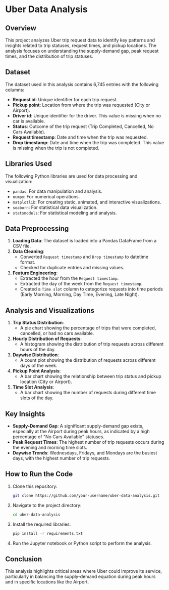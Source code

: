 # Uber Data Analysis

## Overview
This project analyzes Uber trip request data to identify key patterns and insights related to trip statuses, request times, and pickup locations. The analysis focuses on understanding the supply-demand gap, peak request times, and the distribution of trip statuses.

## Dataset
The dataset used in this analysis contains 6,745 entries with the following columns:

- **Request id**: Unique identifier for each trip request.
- **Pickup point**: Location from where the trip was requested (City or Airport).
- **Driver id**: Unique identifier for the driver. This value is missing when no car is available.
- **Status**: Outcome of the trip request (Trip Completed, Cancelled, No Cars Available).
- **Request timestamp**: Date and time when the trip was requested.
- **Drop timestamp**: Date and time when the trip was completed. This value is missing when the trip is not completed.

## Libraries Used
The following Python libraries are used for data processing and visualization:

- `pandas`: For data manipulation and analysis.
- `numpy`: For numerical operations.
- `matplotlib`: For creating static, animated, and interactive visualizations.
- `seaborn`: For statistical data visualization.
- `statsmodels`: For statistical modeling and analysis.

## Data Preprocessing
1. **Loading Data**: The dataset is loaded into a Pandas DataFrame from a CSV file.
2. **Data Cleaning**:
    - Converted `Request timestamp` and `Drop timestamp` to datetime format.
    - Checked for duplicate entries and missing values.
3. **Feature Engineering**:
    - Extracted the hour from the `Request timestamp`.
    - Extracted the day of the week from the `Request timestamp`.
    - Created a `Time slot` column to categorize requests into time periods (Early Morning, Morning, Day Time, Evening, Late Night).

## Analysis and Visualizations
1. **Trip Status Distribution**:
    - A pie chart showing the percentage of trips that were completed, cancelled, or had no cars available.
2. **Hourly Distribution of Requests**:
    - A histogram showing the distribution of trip requests across different hours of the day.
3. **Daywise Distribution**:
    - A count plot showing the distribution of requests across different days of the week.
4. **Pickup Point Analysis**:
    - A bar chart showing the relationship between trip status and pickup location (City or Airport).
5. **Time Slot Analysis**:
    - A bar chart showing the number of requests during different time slots of the day.

## Key Insights
- **Supply-Demand Gap**: A significant supply-demand gap exists, especially at the Airport during peak hours, as indicated by a high percentage of "No Cars Available" statuses.
- **Peak Request Times**: The highest number of trip requests occurs during the evening and morning time slots.
- **Daywise Trends**: Wednesdays, Fridays, and Mondays are the busiest days, with the highest number of trip requests.

## How to Run the Code
1. Clone this repository:
    ```bash
    git clone https://github.com/your-username/uber-data-analysis.git
    ```
2. Navigate to the project directory:
    ```bash
    cd uber-data-analysis
    ```
3. Install the required libraries:
    ```bash
    pip install -r requirements.txt
    ```
4. Run the Jupyter notebook or Python script to perform the analysis.

## Conclusion
This analysis highlights critical areas where Uber could improve its service, particularly in balancing the supply-demand equation during peak hours and in specific locations like the Airport.

